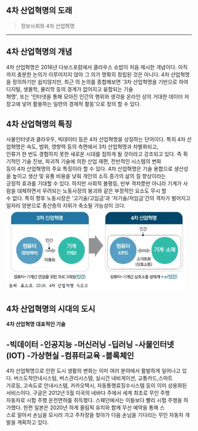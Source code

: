 ## 4차 산업혁명의 도래

> 정보사회와 4차 산업혁명
---

## 4차 산업혁명의 개념

4차 산업혁명은 2016년 다보스포럼에서 클라우스 슈밥이 처음 제시한 개념이다. 아직까지 충분한 논의가 이루어지지 않아 그 의가 명확히 정립된 것은 아니다. 
4차 산업혁명을 정의하기만 쉽지않지만, 최근 의 논의를 종합해보면 '3차 산업혁명을 기반으로 하여 디지털, 생물학, 물리학 등의 경계가 없어지고 융합되는 기술  
혁명', 또는 '인터넷을 통해 모아진 인간의 행위와 생각을 온라인 상의 거대한 데이터 저장고에 넣어 활용하는 일련의 경제적 활동'으로 정의 할 수 있다.  

## 4차 산업혁명의 특징

사물인터넷과 클라우두, 빅데이터 등은 4차 산업혁명을 상징하는 단어이다. 특히 4차 산업혁명은 속도, 범위, 영향력 등의 측면에서 3차 산업혁명과 차별화되고,  
인류가 한 번도 경험하지 못한 새로운 시대를 접하게 될 것이라고 강조되고 있다. 즉 획기적인 기술 진보, 파괴적 기술에 의한 산업 재편, 전반적인 시스템의 변화  
등이 4차 산업혁명의 주요 특징이라 할 수 있다. 4차 산업혁명은 기술 용합으로 생산성을 높이고 생산 및 유통 비용을 낮춰 개인의 소득 증가의 삶의 질 향상이라는  
긍정적 효과를 기대할 수 있다. 하지만 사회적 불평등, 빈부 격차뿐만 아니라 기계가 사람을 대체하면서 우려되는 노동사장의 붕괴와 같은 부정적인 요소도 무시 할  
수 없다. 특히 향후 노동시장은 '고기술/고임금'과 '저기술/저임금'간의 격차가 벌어지고 일자리 양분으로 중산층의 지위가 축소될 가능성이 크다.  
![4차산업](./img/그림01_3차산업과4차산업.jpg)

## 4차 산업혁명의 시대의 도시

**4차 산업혁명 대표적인 기술**

-빅데이터
-인공지능
  -머신러닝
  -딥러닝
-사물인터넷(IOT)
-가상현실
-컴퓨터교육
-블록체인
-

4차 산업혁명으로 인한 도시 생활의 변화는 이미 여러 분야에서 활발하게 일어나고 있다. 버스도착안내시스텀, 버스관리시스템, 실시간 내비게이션, 교통카드,스마트  
가로등, 고속도로 안내시스템, 카카오택시, 자동통행료징수시스템 등이 이미 상용화된 서비스이다. 구글은 2012년 5월 미국의 네바다 주에서 세계 최초로 무인 주행  
자동차로 시험 주행 운전면허를 취득했다. 스웨던에서는 이들보다 빨리 시험 주행을 허가했다. 한편 일본은 2020년 하계 올림픽 유치와 함께 무선 예약을 통해 스  
스로 알아서 손님을 모시러 가고 주차장을 찾아가 다음 손님을 기다리는 무인 자동차 개발을 계획하고 있다.
